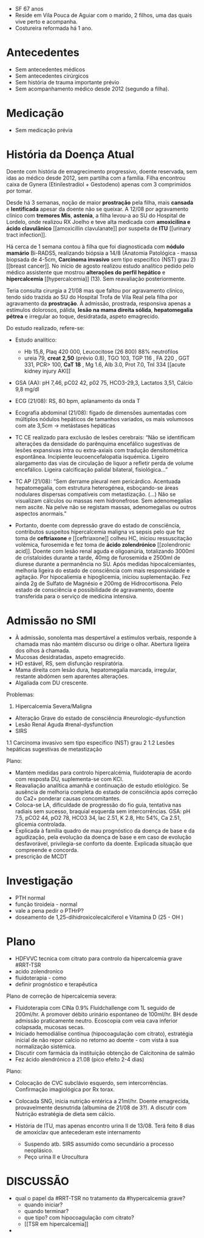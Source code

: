 - SF 67 anos
- Reside em Vila Pouca de Aguiar com o marido, 2 filhos, uma das quais vive perto e acompanha.
- Costureira reformada há 1 ano. 

# Antecedentes
- Sem antecedentes médicos
- Sem antecedentes cirúrgicos
- Sem história de trauma importante prévio
- Sem acompanhamento médico desde 2012 (segundo a filha).

# Medicação
- Sem medicação prévia

# História da Doença Atual

Doente com história de emagrecimento progressivo, doente reservada, sem idas ao médico desde 2012, sem partilha com a família. Filha encontrou caixa de Gynera (Etinilestradiol + Gestodeno) apenas com 3 comprimidos por tomar.

Desde há 3 semanas, noção de maior **prostração** pela filha, mais **cansada** e **lentificada** apesar da doente não se queixar. A 12/08 por agravamento clínico com **tremores Mis**, **astenia**, a filha levou-a ao SU do Hospital de Lordelo, onde realizou RX Joelho e teve alta medicada com **amoxicilina e ácido clavulânico** [[amoxicillin clavulanate]] por suspeita de **ITU** [[urinary tract infection]].

Há cerca de 1 semana contou à filha que foi diagnosticada com **nódulo mamário** Bi-RADS5, realizando biópsia a 14/8 (Anatomia Patológica - massa biopsada de 4-5cm, **Carcinoma invasivo** sem tipo especifico (NST) grau 2) [[breast cancer]]. No início de agosto realizou estudo analítico pedido pelo médico assistente que mostrou **alterações do perfil hepático** e **hipercalcemia** [[hypercalcemia]] (13). Sem reavaliação posteriormente.


Teria consulta cirurgia a 21/08 mas que faltou por agravamento clínico, tendo sido trazida ao SU do Hospital Trofa de Vila Real pela filha por agravamento da **prostração**. À admissão, prostrada, responsiva apenas a estímulos dolorosos, pálida, **lesão na mama direita sólida**, **hepatomegalia pétrea** e irregular ao toque, desidratada, aspeto emagrecido. 

Do estudo realizado, refere-se:
- Estudo analítico: 
	- Hb 15,8, Plaq 420 000, Leucocitose (26 800) 88% neutrófilos
	- ureia 79, **creat 2,50** (prévio 0.8), TGO 103, TGP 116 , FA 220 , GGT 331, PCR> 100, **CaT 18** , Mg 1.6, Alb 3.0, Prot 7.0, TnI 334 [[acute kidney injury AKI]]
- GSA (AA): pH 7,46, pC02 42, p02 75, HCO3-29,3, Lactatos 3,51, Cálcio 9,8 mg/dl
- ECG (21/08): RS, 80 bpm, aplanamento da onda T
- Ecografia abdominal (21/08): fígado de dimensões aumentadas com múltiplos nódulos hepáticos de tamanhos variados, os mais volumosos com ate 3,5cm -> metástases hepáticas
- TC CE realizado para exclusão de lesões cerebrais: “Não se identificam alterações da densidade do parênquima encefálico sugestivas de lesões expansivas intra ou extra-axiais com tradução densitométrica espontânea. Incipiente leucoencefalopatia isquémica. Ligeiro alargamento das vias de circulação de liquor a refletir perda de volume encefálico. Ligeira calcificação palidal bilateral, fisiológica…”
- TC AP (21/08): “Sem derrame pleural nem pericárdico. Acentuada hepatomegalia, com estrutura heterogénea, esboçando-se áreas nodulares dispersas compatíveis com metastização. (…) Não se visualizam cálculos ou massas nem hidronefrose. Sem adenomegalias nem ascite. Na pelve não se registam massas, adenomegalias ou outros aspectos anormais.”

- Portanto, doente com depressão grave do estado de consciência, contributos suspeitos hipercalcemia maligna vs sepsis pelo que fez toma de **ceftriaxone** e [[ceftriaxone]] colheu HC, iniciou ressuscitação volémica, furosemida e fez toma de **ácido zolendrónico** [[zolendronic acid]]. Doente com lesão renal aguda e oligoanúria, totalizando 3000ml de cristaloides durante a tarde, 40mg de furosemida e 2500ml de diurese durante a permanência no SU. Após medidas hipocalcemiantes, melhoria ligeira do estado de consciência com mais responsividade e agitação. Por hipocaliemia e hipoglicemia, iniciou suplementação. Fez ainda 2g de Sulfato de Magnésio e 200mg de Hidrocortisona. Pelo estado de consciência e possibilidade de agravamento, doente transferida para o serviço de medicina intensiva.

 # Admissão no SMI

- À admissão, sonolenta mas despertável a estímulos verbais, responde à chamada mas não mantém discurso ou dirige o olhar. Abertura ligeira dos olhos à chamada.
- Mucosas desidratadas, aspeto emagrecido.
- HD estável, RS, sem disfunção respiratória.
- Mama direita com lesão dura, hepatomegalia marcada, irregular, restante abdómen sem aparentes alterações.
- Algaliada com DU crescente.

Problemas:
1. Hipercalcemia Severa/Maligna
- Alteração Grave do estado de consciência #neurologic-dysfunction
- Lesão Renal Aguda #renal-dysfunction
- SIRS

1.1  Carcinoma invasivo sem tipo especifico (NST) grau 2
1.2 Lesões hepáticas sugestivas de metastização

Plano:
- Mantém medidas para controlo hipercalcémia, fluidoterapia de acordo com resposta DU, suplementa-se com KCl.
- Reavaliação analítica amanhã e continuação de estudo etiológico. Se ausência de melhoria completa do estado de consciência após correção do Ca2+ ponderar causas concomitantes.
- Coloca-se LA, dificuldade de progressão do fio guia, tentativa nas radiais sem sucesso, braquial esquerda sem intercorrências. GSA: pH 7.5, pCO2 44, pO2 78, HCO3 34, lac 2.51, K 2.8, Htc 54%, Ca 2.51, glicemia controlada.
- Explicada à família quadro de mau prognóstico da doença de base e da agudização, pela evolução da doença de base e em caso de evolução desfavorável, privilegia-se conforto da doente. Explicada situação que compreende e concorda.
- prescrição de MCDT

# Investigação
- PTH normal
- função tiroideia - normal
- vale a pena pedir o PTHrP?
- doseamento de 1,25-dihidroxicolecalciferol e Vitamina D (25 - OH )

# Plano
- HDFVVC tecnica com citrato para controlo da hipercalcemia grave #RRT-TSR 
- acido zolendronico
- fluidoterapia - como
- definir prognóstico e terapêutica

Plano de correção de hipercalcemia severa:

-  Fluidoterapia com ClNa 0.9%  Fluidchallenge com 1L seguido de 200ml/hr. A promover débito urinário espontaneo  de 100ml/hr. BH desde admissão praticamente neutro. Ecoscopia com veia cava inferior colapsada, mucosas secas.
- Iniciado hemodiálise contínua (hipocoagulação com citrato), estratégia inicial de não repor calcio no retorno ao doente - com vista à sua normalização sistémica.
- Discutir com farmácia da instituição obtenção de Calcitonina de salmão
- Fez ácido alendrónico a 21.08 (pico efeito 2-4 dias)

Plano:

- Colocação de CVC subclávio esquerdo, sem intercorrências. Confirmação imagiológica por Rx torax.

- Colocada SNG, inicia nutrição entérica a 21ml/hr. Doente emagrecida, provavelmente desnutrida (albumina de 21/08 de 3?). A discutir com Nutrição estratégia de dieta sem cálcio. 

 - História de ITU, mas apenas encontro urina II de 13/08. Terá feito 8 dias de amoxiclav que antecederam este internamento
	 - Suspendo atb. SIRS assumido como secundário a processo neoplásico.
	 - Peço urina II e Urocultura

# DISCUSSÃO
- qual o papel da #RRT-TSR no tratamento da #hypercalcemia grave?
	- quando iniciar?
	- quando terminar?
	- que tipo? com hipocoagulação com citrato?
	- [[TSR em hipercalcemia]]
- 